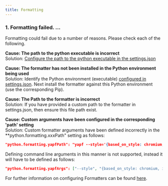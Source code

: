 ```yaml
---
title: Formatting
---
```


### 1. Formatting failed. ... 
Formatting could fail due to a number of reasons. Please check each of the following.

**Cause: The path to the python executable is incorrect**   
Solution: [Configure the path to the python executable in the settings.json](https://github.com/DonJayamanne/pythonVSCode/wiki/Python-Path-and-Version#python-path-and-version)   

**Cause: The formatter has not been installed in the Python environment being used**   
Solution: Identify the Python environment (executable) [configured in settings.json](https://github.com/DonJayamanne/pythonVSCode/wiki/Python-Path-and-Version#python-path-and-version). Next install the formatter against this Python environment (use the corresponding Pip).

**Cause: The Path to the formatter is incorrect**   
Solution: If you have provided a custom path to the formatter in settings.json, then ensure this file path exist.

**Cause: Custom arguments have been configured in the corresponding 'path' setting**   
Solution: Custom formatter arguments have been defined incorrectly in the **python.formatting.xxxPath" setting as follows:
```json
"python.formatting.yapfPath": "yapf --style='{based_on_style: chromium, indent_width: 4}'"
```
Defining command line arguments in this manner is not supported, instead it will have to be defined as follows:
```json
"python.formatting.yapfArgs": ["--style", "{based_on_style: chromium, indent_width: 20}"]
```
For further information on configuring Formatters can be found [here](https://github.com/DonJayamanne/pythonVSCode/wiki/Formatting).